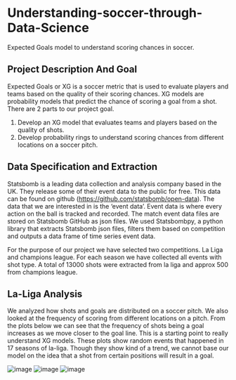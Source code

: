 # Understanding-soccer-through-Data-Science
Expected Goals model to understand scoring chances in soccer.

## Project Description And Goal
Expected Goals or XG is a soccer metric that is used to evaluate players and
teams based on the quality of their scoring chances. XG models are probability
models that predict the chance of scoring a goal from a shot.
There are 2 parts to our project goal.
1) Develop an XG model that evaluates teams and players based on the
quality of shots.
2) Develop probability rings to understand scoring chances from different
locations on a soccer pitch.

## Data Specification and Extraction
Statsbomb is a leading data collection and analysis company based in the UK.
They release some of their event data to the public for free. This data can be
found on github (https://github.com/statsbomb/open-data). The data that we
are interested in is the ‘event data’. Event data is where every action on the ball
is tracked and recorded. The match event data files are stored on Statsbomb
GitHub as json files. We used Statsbombpy, a python library that extracts
Statsbomb json files, filters them based on competition and outputs a data
frame of time series event data.

For the purpose of our project we have selected two competitions. La Liga and
champions league. For each season we have collected all events with shot type.
A total of 13000 shots were extracted from la liga and approx 500 from
champions league.

## La-Liga Analysis
We analyzed how shots and goals are distributed on a soccer pitch. We also
looked at the frequency of scoring from different locations on a pitch. From the
plots below we can see that the frequency of shots being a goal increases as
we move closer to the goal line. This is a starting point to really understand XG
models. These plots show random events that happened in 17 seasons of
la-liga. Though they show kind of a trend, we cannot base our model on the
idea that a shot from certain positions will result in a goal.

![image](https://github.com/asadsk8r02/Understanding-soccer-through-Data-Science/assets/53692166/6fa80b76-7ae6-488b-954b-42f3bbd1dd6d) ![image](https://github.com/asadsk8r02/Understanding-soccer-through-Data-Science/assets/53692166/d350fb97-babf-490f-9156-76905e137959)
![image](https://github.com/asadsk8r02/Understanding-soccer-through-Data-Science/assets/53692166/0507964f-0005-4c4c-963e-d949c8baf409)





